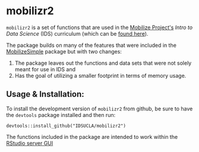 # mobilizr2

`mobilizr2` is a set of functions that are used in the [Mobilize Project's](http://www.mobilizingcs.org) _Intro to Data Science_ (IDS) curriculum (which can be [found here](https://www.mobilizingcs.org/)). 

The package builds on many of the features that were included in the [MobilizeSimple](https://github.com/mobilizingcs/MobilizeSimple) package but with two changes:

1. The package leaves out the functions and data sets that were not solely meant for use in IDS and
2. Has the goal of utilizing a smaller footprint in terms of memory usage.

## Usage & Installation:

To install the development version of `mobilizr2` from github, be sure to have the `devtools` package installed and then run:

```{r}
devtools::install_github("IDSUCLA/mobilizr2")
```

The functions included in the package are intended to work within the [RStudio server GUI](http://www.rstudio.com)
